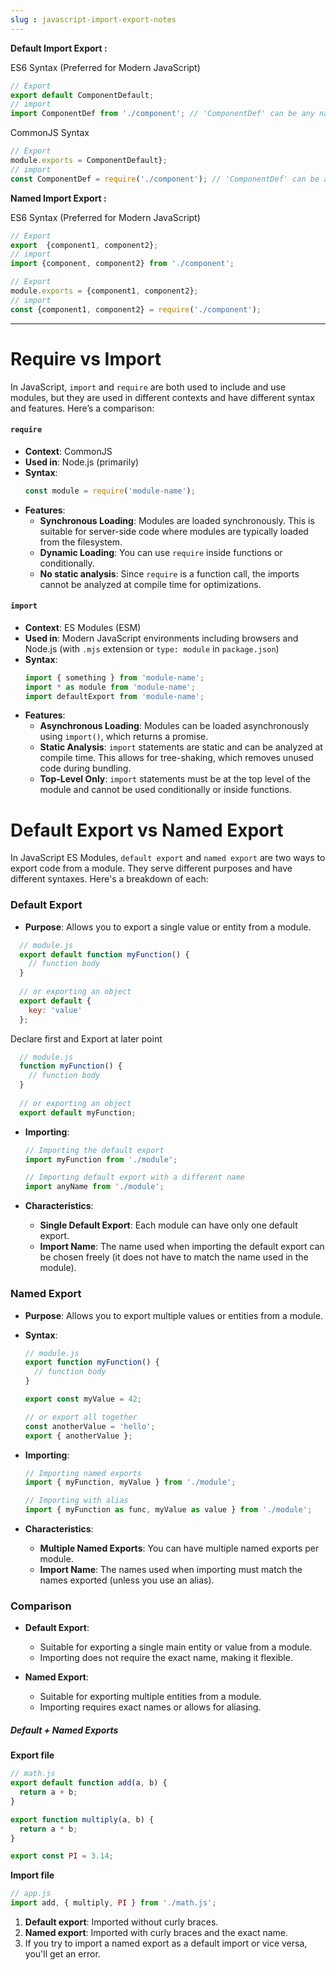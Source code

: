```yaml
---
slug : javascript-import-export-notes
---
```


**Default Import Export :**

ES6 Syntax (Preferred for Modern JavaScript)
```js
// Export
export default ComponentDefault;
// import
import ComponentDef from './component'; // 'ComponentDef' can be any name.
```

CommonJS Syntax
```js
// Export
module.exports = ComponentDefault};
// import
const ComponentDef = require('./component'); // 'ComponentDef' can be any name.
```

**Named Import Export :**

ES6 Syntax (Preferred for Modern JavaScript)
```js
// Export
export  {component1, component2};
// import
import {component, component2} from './component';
```

```js
// Export
module.exports = {component1, component2};
// import
const {component1, component2} = require('./component');
```

---
# Require vs Import

In JavaScript, `import` and `require` are both used to include and use modules, but they are used in different contexts and have different syntax and features. Here’s a comparison:

#### `require`

- **Context**: CommonJS
- **Used in**: Node.js (primarily)
- **Syntax**:
  ```javascript
  const module = require('module-name');
  ```
- **Features**:
  - **Synchronous Loading**: Modules are loaded synchronously. This is suitable for server-side code where modules are typically loaded from the filesystem.
  - **Dynamic Loading**: You can use `require` inside functions or conditionally.
  - **No static analysis**: Since `require` is a function call, the imports cannot be analyzed at compile time for optimizations.

#### `import`

- **Context**: ES Modules (ESM)
- **Used in**: Modern JavaScript environments including browsers and Node.js (with `.mjs` extension or `type: module` in `package.json`)
- **Syntax**:
  ```javascript
  import { something } from 'module-name';
  import * as module from 'module-name';
  import defaultExport from 'module-name';
  ```
- **Features**:
  - **Asynchronous Loading**: Modules can be loaded asynchronously using `import()`, which returns a promise.
  - **Static Analysis**: `import` statements are static and can be analyzed at compile time. This allows for tree-shaking, which removes unused code during bundling.
  - **Top-Level Only**: `import` statements must be at the top level of the module and cannot be used conditionally or inside functions.

# Default Export vs Named Export

In JavaScript ES Modules, `default export` and `named export` are two ways to export code from a module. They serve different purposes and have different syntaxes. Here's a breakdown of each:

### Default Export

- **Purpose**: Allows you to export a single value or entity from a module.
```javascript
  // module.js
  export default function myFunction() {
    // function body
  }
  
  // or exporting an object
  export default {
    key: 'value'
  };
  ```

Declare first and Export at later point
```javascript
  // module.js
  function myFunction() {
    // function body
  }
  
  // or exporting an object
  export default myFunction;
  ```

- **Importing**:
  ```javascript
  // Importing the default export
  import myFunction from './module';
  ```

  ```javascript
  // Importing default export with a different name
  import anyName from './module';
  ```

- **Characteristics**:
  - **Single Default Export**: Each module can have only one default export.
  - **Import Name**: The name used when importing the default export can be chosen freely (it does not have to match the name used in the module).

### Named Export

- **Purpose**: Allows you to export multiple values or entities from a module.
- **Syntax**:
  ```javascript
  // module.js
  export function myFunction() {
    // function body
  }

  export const myValue = 42;
  
  // or export all together
  const anotherValue = 'hello';
  export { anotherValue };
  ```

- **Importing**:
  ```javascript
  // Importing named exports
  import { myFunction, myValue } from './module';
  ```

  ```javascript
  // Importing with alias
  import { myFunction as func, myValue as value } from './module';
  ```

- **Characteristics**:
  - **Multiple Named Exports**: You can have multiple named exports per module.
  - **Import Name**: The names used when importing must match the names exported (unless you use an alias).

### Comparison

- **Default Export**:
  - Suitable for exporting a single main entity or value from a module.
  - Importing does not require the exact name, making it flexible.

- **Named Export**:
  - Suitable for exporting multiple entities from a module.
  - Importing requires exact names or allows for aliasing.


##### Default + Named Exports

**Export file**
```javascript
// math.js
export default function add(a, b) {
  return a + b;
}

export function multiply(a, b) {
  return a * b;
}

export const PI = 3.14;
```

**Import file**
```javascript
// app.js
import add, { multiply, PI } from './math.js';
```

1. **Default export**: Imported without curly braces.
2. **Named export**: Imported with curly braces and the exact name.
3. If you try to import a named export as a default import or vice versa, you'll get an error.